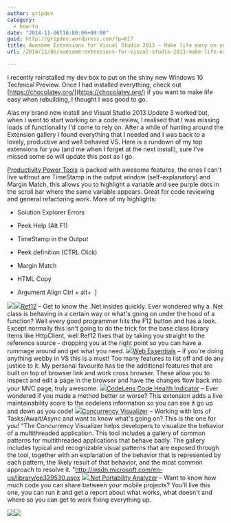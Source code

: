 ```yaml
---
author: gripdev
category:
  - how-to
date: "2014-11-06T16:00:06+00:00"
guid: http://gripdev.wordpress.com/?p=617
title: Awesome Extensions for Visual Studio 2013 – Make life easy on yourself
url: /2014/11/06/awesome-extensions-for-visual-studio-2013-make-life-easy-on-yourself/

---
```

I recently reinstalled my dev box to put on the shiny new Windows 10 Technical Preview. Once I had installed everything, check out [https://chocolatey.org/](https://chocolatey.org/) if you want to make life easy when rebuilding, I thought I was good to go.

Alas my brand new install and Visual Studio 2013 Update 3 worked but, when I went to start working on a code review, I realised that I was missing loads of functionality I'd come to rely on. After a while of hunting around the Extension gallery I found everything that I needed and I was back to a lovely, productive and well behaved VS. Here is a rundown of my top extensions for you (and me when I forget at the next install), sure I've missed some so will update this post as I go.

[Productivity Power Tools](/visualstudiogallery.msdn.microsoft.com/dbcb8670-889e-4a54-a226-a48a15e4cace) is packed with awesome features, the ones I can't live without are TimeStamp in the output window (self-explanatory) and Margin Match, this allows you to highlight a variable and see purple dots in the scroll bar where the same variable appears. Great for code reviewing and general refactoring work. More of my highlights:

- Solution Explorer Errors

- Peek Help (Alt F1)

- TimeStamp in the Output

- Peek definition (CTRL Click)

- Margin Match

- HTML Copy

- Argument Align Ctrl + alt+  \]

![](/wp-content/uploads/2014/11/110514_1810_awesomeexte1.png)![](/wp-content/uploads/2014/11/110514_1810_awesomeexte2.png)[Ref12](http://visualstudiogallery.msdn.microsoft.com/f89b27c5-7d7b-4059-adde-7ccc709fa86e) – Get to know the .Net insides quickly. Ever wondered why a .Net class is behaving in a certain way or what's going on under the hood of a function? Well every good programmer hits the F12 button and has a look. Except normally this isn't going to do the trick for the base class library items like HttpClient, well Ref12 fixes that by taking you straight to the reference source - dropping you at the right point so you can have a rummage around and get what you need.
![](/wp-content/uploads/2014/11/110514_1810_awesomeexte3.png)[Web Essentials](http://vswebessentials.com/) – if you're doing anything webby in VS this is a must! Too many features to list off and do any justice to it. My personal favourite has be the additional features that are built on top of browser link and work cross browser. These allow you to inspect and edit a page in the browser and have the changes flow back into your MVC page, truly awesome.
![](/wp-content/uploads/2014/11/110514_1810_awesomeexte4.png)[CodeLens Code Health Indicator](https://visualstudiogallery.msdn.microsoft.com/f85a7ab9-b4c2-436c-a6e5-0f06e0bac16d) – Ever wondered if you made a method better or worse? This extension adds a live maintainability score to the codelens information so you can see it go up and down as you code!
![](/wp-content/uploads/2014/11/110514_1810_awesomeexte5.jpg)[Concurrency Visualizer](http://visualstudiogallery.msdn.microsoft.com/24b56e51-fcc2-423f-b811-f16f3fa3af7a) – Working with lots of Tasks/Await/Async and want to know what's going on? This is the one for you!
"The Concurrency Visualizer helps developers to visualize the behavior of a multithreaded application. This tool includes a gallery of common patterns for multithreaded applications that behave badly. The gallery includes typical and recognizable visual patterns that are exposed through the tool, together with an explanation of the behavior that is represented by each pattern, the likely result of that behavior, and the most common approach to resolve it. "http://msdn.microsoft.com/en-us/library/ee329530.aspx
![](/wp-content/uploads/2014/11/110514_1810_awesomeexte6.png)[.Net Portability Analyzer](https://visualstudiogallery.msdn.microsoft.com/1177943e-cfb7-4822-a8a6-e56c7905292b) – Want to know how much code you can share between your mobile projects? You'll live this one, you can run it and get a report about what works, what doesn't and where so you can get to work fixing everything up.

![](/wp-content/uploads/2014/11/110514_1810_awesomeexte7.png)![](/wp-content/uploads/2014/11/110514_1810_awesomeexte8.png)
